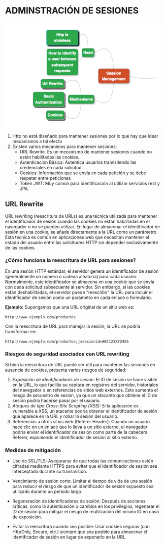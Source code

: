 # ADMINSTRACIÓN DE SESIONES

![alt text](image.png)

1. Http no está diseñado para mantener sesiones por lo que hay que idear mecanismos a tal efecto
2. Existen varios mecanimos para mantener sesiones:
    - URL Rewrite. Es un mecanismo de mantener sesiones cuando no están habilitadas las cookies.
    - Autenticación Básica: Autentica usuarios tramisitendo las credenciales en cada solicitud.
    - Cookies: Información que se envía en cada petición y se debe respetar entre peticiones
    - Token JWT: Muy común para identificación al utilizar servicios rest y JPA.

## URL Rewrite

URL rewriting (reescritura de URLs) es una técnica utilizada para mantener el identificador de sesión cuando las cookies no están habilitadas en el navegador o no se pueden utilizar. En lugar de almacenar el identificador de sesión en una cookie, se añade directamente a la URL como un parámetro. Esta técnica es común en aplicaciones web que necesitan mantener el estado del usuario entre las solicitudes HTTP sin depender exclusivamente de las cookies.

### ¿Cómo funciona la reescritura de URL para sesiones?
En una sesión HTTP estándar, el servidor genera un identificador de sesión (generalmente un número o cadena aleatoria) para cada usuario. Normalmente, este identificador se almacena en una cookie que se envía con cada solicitud subsecuente al servidor. Sin embargo, si las cookies están deshabilitadas, el servidor puede "reescribir" la URL para incluir el identificador de sesión como un parámetro en cada enlace o formulario.

**Ejemplo:**
Supongamos que una URL original de un sitio web es:

`http://www.ejemplo.com/productos`

Con la reescritura de URL para manejar la sesión, la URL se podría transformar en:

`http://www.ejemplo.com/productos;jsessionid=ABC123XYZ456`

### Riesgos de seguridad asociados con URL rewriting

Si bien la reescritura de URL puede ser útil para mantener las sesiones en ausencia de cookies, presenta varios riesgos de seguridad:

1. *Exposición de identificadores de sesión:* El ID de sesión se hace visible en la URL, lo que facilita su captura en registros del servidor, historiales del navegador o en referencias de sitios web externos. Esto aumenta el riesgo de secuestro de sesión, ya que un atacante que obtiene el ID de sesión podría hacerse pasar por el usuario.
2. *Ataques de tipo Cross-Site Scripting (XSS):* Si la aplicación es vulnerable a XSS, un atacante podría obtener el identificador de sesión que aparece en la URL y robar la sesión del usuario.
3. Referencias a otros sitios web (Referer Header): Cuando un usuario hace clic en un enlace que lo lleva a un sitio externo, el navegador podría enviar el identificador de sesión como parte de la cabecera Referer, exponiendo el identificador de sesión al sitio externo.

### Medidas de mitigación

- Uso de SSL/TLS: Asegurarse de que todas las comunicaciones estén cifradas mediante HTTPS para evitar que el identificador de sesión sea interceptado durante su transmisión.

- Vencimiento de sesión corto: Limitar el tiempo de vida de una sesión para reducir el riesgo de que un identificador de sesión expuesto sea utilizado durante un período largo.

- Regeneración de identificadores de sesión: Después de acciones críticas, como la autenticación o cambios en los privilegios, regenerar el ID de sesión para mitigar el riesgo de reutilización del mismo ID en caso de exposición.

- Evitar la reescritura cuando sea posible: Usar cookies seguras (con HttpOnly, Secure, etc.) siempre que sea posible para almacenar el identificador de sesión en lugar de exponerlo en la URL.